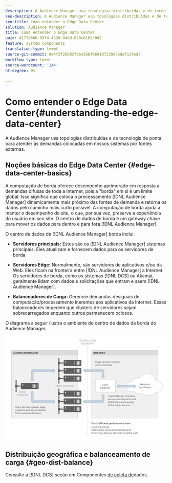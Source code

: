```yaml
---
description: A Audience Manager usa topologias distribuídas e de tecnologia de ponta para atender às demandas colocadas em nossos sistemas por fontes externas.
seo-description: A Audience Manager usa topologias distribuídas e de tecnologia de ponta para atender às demandas colocadas em nossos sistemas por fontes externas.
seo-title: Como entender o Edge Data Center
solution: Audience Manager
title: Como entender o Edge Data Center
uuid: 4177e666-99f4-453d-94dd-058c6182c8d2
feature: system components
translation-type: tm+mt
source-git-commit: 9e4f2f26b83fe6e5b6f669107239d7edaf11fed3
workflow-type: tm+mt
source-wordcount: '244'
ht-degree: 0%

---
```



# Como entender o Edge Data Center{#understanding-the-edge-data-center}

A Audience Manager usa topologias distribuídas e de tecnologia de ponta para atender às demandas colocadas em nossos sistemas por fontes externas.

## Noções básicas do Edge Data Center {#edge-data-center-basics}

<!-- 

c_compedge.xml

 -->

A computação de borda oferece desempenho aprimorado em resposta a demandas difusas de toda a Internet, pois a &quot;borda&quot; em si é um limite global. Isso significa que coloca o processamento [!DNL Audience Manager] dinamicamente mais próximo das fontes de demanda e retorna os dados pelo caminho mais curto possível. A computação de borda ajuda a manter o desempenho do site, o que, por sua vez, preserva a experiência do usuário em seu site. O centro de dados de borda é um gateway chave para mover os dados para dentro e para fora [!DNL Audience Manager].

O centro de dados de [!DNL Audience Manager] borda inclui:

* **Servidores principais:** Estes são os [!DNL Audience Manager] sistemas principais. Eles atualizam e fornecem dados para os servidores de borda.

* **Servidores Edge:** Normalmente, são servidores de aplicativos e/ou da Web. Eles ficam na fronteira entre [!DNL Audience Manager] a Internet. Os servidores de borda, como os sistemas [!DNL DCS] ou Akamai, geralmente lidam com dados e solicitações que entram e saem [!DNL Audience Manager].

* **Balanceadores de Carga:** Gerencie demandas desiguais de computação/processamento inerentes aos aplicativos da Internet. Esses balanceadores impedem que clusters de servidores sejam sobrecarregados enquanto outros permanecem ociosos.

O diagrama a seguir ilustra o ambiente do centro de dados da borda do Audience Manager.

![](assets/edge_data_center.png)

## Distribuição geográfica e balanceamento de carga {#geo-dist-balance}

Consulte a [!DNL DCS] seção em Componentes [de coleta de](../../reference/system-components/components-data-collection.md)dados.
